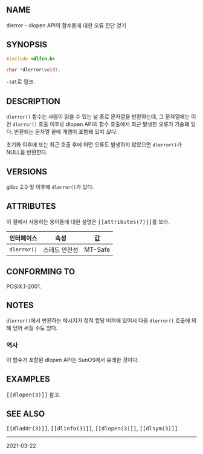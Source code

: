 ## NAME

dlerror - dlopen API의 함수들에 대한 오류 진단 얻기

## SYNOPSIS

```c
#include <dlfcn.h>

char *dlerror(void);
```

`-ldl`로 링크.

## DESCRIPTION

`dlerror()` 함수는 사람이 읽을 수 있는 널 종료 문자열을 반환하는데, 그 문자열에는 이전 `dlerror()` 호출 이후로 dlopen API의 함수 호출에서 최근 발생한 오류가 기술돼 있다. 반환되는 문자열 끝에 개행이 포함돼 있지 *않다*.

초기화 이후에 또는 최근 호출 후에 어떤 오류도 발생하지 않았으면 `dlerror()`가 NULL을 반환한다.

## VERSIONS

glibc 2.0 및 이후에 `dlerror()`가 있다.

## ATTRIBUTES

이 절에서 사용하는 용어들에 대한 설명은 <tt>[[attributes(7)]]</tt>를 보라.

| 인터페이스 | 속성 | 값 |
| --- | --- | --- |
| `dlerror()` | 스레드 안전성 | MT-Safe |

## CONFORMING TO

POSIX.1-2001.

## NOTES

`dlerror()`에서 반환하는 메시지가 정적 할당 버퍼에 있어서 다음 `dlerror()` 호출에 의해 덮어 써질 수도 있다.

### 역사

이 함수가 포함된 dlopen API는 SunOS에서 유래한 것이다.

## EXAMPLES

<tt>[[dlopen(3)]]</tt> 참고.

## SEE ALSO

<tt>[[dladdr(3)]]</tt>, <tt>[[dlinfo(3)]]</tt>, <tt>[[dlopen(3)]]</tt>, <tt>[[dlsym(3)]]</tt>

----

2021-03-22
